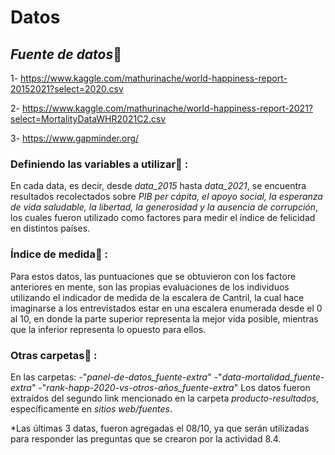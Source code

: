 # Datos

## _*Fuente de datos*_🔎
1- https://www.kaggle.com/mathurinache/world-happiness-report-20152021?select=2020.csv

2- https://www.kaggle.com/mathurinache/world-happiness-report-2021?select=MortalityDataWHR2021C2.csv

3- https://www.gapminder.org/

### Definiendo las variables a utilizar📗 :

En cada data, es decir, desde *data_2015* hasta *data_2021*, se encuentra resultados recolectados sobre *PIB per cápita, el apoyo social, la esperanza de vida saludable, la libertad, la generosidad y la ausencia de corrupción*, los cuales fueron utilizado como factores para medir el índice de felicidad en distintos países.

### Índice de medida🧮 :
Para estos datos, las puntuaciones que se obtuvieron con los factore anteriores en mente, son las propias evaluaciones de los individuos utilizando el indicador de medida de la escalera de Cantril, la cual hace imaginarse a los entrevistados estar en una escalera enumerada desde el 0 al 10, en donde la parte superior representa la mejor vida posible, mientras que la inferior representa lo opuesto para ellos.

### Otras carpetas📌 :

En las carpetas:
-"*panel-de-datos_fuente-extra*"
-"*data-mortalidad_fuente-extra*"
-"*rank-happ-2020-vs-otros-años_fuente-extra*"
Los datos fueron extraídos del segundo link mencionado en la carpeta _*producto-resultados*_, específicamente en *sitios web/fuentes*.

*Las últimas 3 datas, fueron agregadas el 08/10, ya que serán utilizadas para responder las preguntas que se crearon por la actividad 8.4.

